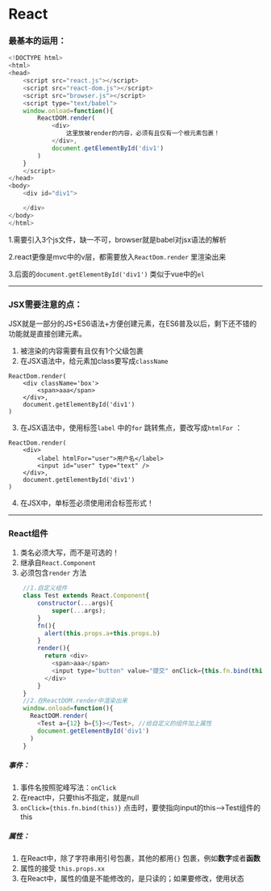 # React

### 最基本的运用：

```javascript
<!DOCTYPE html>
<html>
<head>
    <script src="react.js"></script>
    <script src="react-dom.js"></script>
    <script src="browser.js"></script>
    <script type="text/babel">
    window.onload=function(){
        ReactDOM.render(
            <div>
                这里放被render的内容，必须有且仅有一个根元素包裹！
            </div>,
            document.getElementById('div1')
        )
    }
    </script>
</head>
<body>
    <div id="div1">

    </div>
</body>
</html>
```

1.需要引入3个js文件，缺一不可，browser就是babel对jsx语法的解析

2.react更像是mvc中的v层，都需要放入`ReactDom.render` 里渲染出来

3.后面的`document.getElementById('div1')` 类似于vue中的`el`

---

### JSX需要注意的点：

JSX就是一部分的JS+ES6语法+方便创建元素，在ES6普及以后，剩下还不错的功能就是直接创建元素。

1. 被渲染的内容需要有且仅有1个父级包裹
2. 在JSX语法中，给元素加class要写成`className`

```
ReactDom.render(
	<div className='box'>
		<span>aaa</span>
	</div>,
	document.getElementById('div1')
)
```



3. 在JSX语法中，使用标签`label` 中的`for` 跳转焦点，要改写成`htmlFor` ：

```
ReactDom.render(
	<div>
		<label htmlFor="user">用户名</label>
		<input id="user" type="text" />
	</div>,
	document.getElementById('div1')
)
```

4. 在JSX中，单标签必须使用闭合标签形式！

---

### React组件

1. 类名必须大写，而不是可选的！
2. 继承自`React.Component`
3. 必须包含`render` 方法

```javascript
    //1.自定义组件
    class Test extends React.Component{
        constructor(...args){
            super(...args);
        }
        fn(){
          alert(this.props.a+this.props.b)
        }
        render(){
          return <div>
            <span>aaa</span>
            <input type="button" value="提交" onClick={this.fn.bind(this)} /> //绑定input上的this到当前组件Test上！
          </div>
        }
    }
    //2.在ReactDOM.render中渲染出来
    window.onload=function(){
      ReactDOM.render(
        <Test a={12} b={5}></Test>,	//给自定义的组件加上属性
        document.getElementById('div1')
      )
    }
```

##### 事件：

1. 事件名按照驼峰写法：`onClick` 
2. 在react中，只要this不指定，就是null
3. `onClick={this.fn.bind(this)}` 点击时，要使指向input的this-->Test组件的this



##### 属性：

1. 在React中，除了字符串用引号包裹，其他的都用`{}` 包裹，例如**数字**或者**函数** 
2. 属性的接受 `this.props.xx` 
3. 在React中，属性的值是不能修改的，是只读的；如果要修改，使用状态